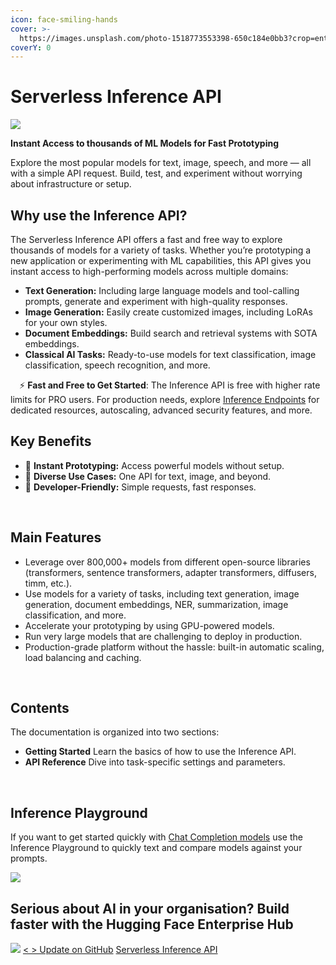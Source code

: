```yaml
---
icon: face-smiling-hands
cover: >-
  https://images.unsplash.com/photo-1518773553398-650c184e0bb3?crop=entropy&cs=srgb&fm=jpg&ixid=M3wxOTcwMjR8MHwxfHNlYXJjaHwzfHxjb2RlfGVufDB8fHx8MTczMDA1Mzc4M3ww&ixlib=rb-4.0.3&q=85
coverY: 0
---
```


# Serverless Inference API

![](api-inference.png)

**Instant Access to thousands of ML Models for Fast Prototyping**

Explore the most popular models for text, image, speech, and more — all with a simple API request. Build, test, and experiment without worrying about infrastructure or setup.

## Why use the Inference API?

The Serverless Inference API offers a fast and free way to explore thousands of models for a variety of tasks. Whether you’re prototyping a new application or experimenting with ML capabilities, this API gives you instant access to high-performing models across multiple domains:

* **Text Generation:** Including large language models and tool-calling prompts, generate and experiment with high-quality responses.
* **Image Generation:** Easily create customized images, including LoRAs for your own styles.
* **Document Embeddings:** Build search and retrieval systems with SOTA embeddings.
* **Classical AI Tasks:** Ready-to-use models for text classification, image classification, speech recognition, and more.

⠀ ⚡ **Fast and Free to Get Started**: The Inference API is free with higher rate limits for PRO users. For production needs, explore [Inference Endpoints](https://ui.endpoints.huggingface.co/) for dedicated resources, autoscaling, advanced security features, and more.

## Key Benefits

* 🚀 **Instant Prototyping:** Access powerful models without setup.
* 🎯 **Diverse Use Cases:** One API for text, image, and beyond.
* 🔧 **Developer-Friendly:** Simple requests, fast responses.

⠀

## Main Features

* Leverage over 800,000+ models from different open-source libraries (transformers, sentence transformers, adapter transformers, diffusers, timm, etc.).
* Use models for a variety of tasks, including text generation, image generation, document embeddings, NER, summarization, image classification, and more.
* Accelerate your prototyping by using GPU-powered models.
* Run very large models that are challenging to deploy in production.
* Production-grade platform without the hassle: built-in automatic scaling, load balancing and caching.

⠀

## Contents

The documentation is organized into two sections:

* **Getting Started** Learn the basics of how to use the Inference API.
* **API Reference** Dive into task-specific settings and parameters.

⠀

## Inference Playground

If you want to get started quickly with [Chat Completion models](https://huggingface.co/models?inference=warm\&other=conversational\&sort=trending) use the Inference Playground to quickly text and compare models against your prompts.

![](9\_Tgf0Tv65srhBirZQMTp.png)

## Serious about AI in your organisation? Build faster with the Hugging Face Enterprise Hub

![](64zNL-65xyIpRqWHe2iD0.png) [< > Update on GitHub](https://github.com/huggingface/hub-docs/blob/main/docs/api-inference/index.md) [Serverless Inference API](https://huggingface.co/docs/api-inference/index)
